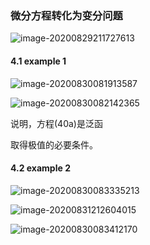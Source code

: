 ### 微分方程转化为变分问题

![image-20200829211727613](file://E:/Git/Blogs/imags/image-20200829211727613.png?lastModify=1606532833)



#### 4.1 example 1

![image-20200830081913587](file://E:/Git/Blogs/imags/image-20200830081913587.png?lastModify=1606532833)



![image-20200830082142365](file://E:/Git/Blogs/imags/image-20200830082142365.png?lastModify=1606532833)



说明，方程(40a)是泛函



取得极值的必要条件。



#### 4.2 example 2

![image-20200830083335213](file://E:/Git/Blogs/imags/image-20200830083335213.png?lastModify=1606532833)

![image-20200831212604015](file://E:/Git/Blogs/imags/image-20200831212604015.png?lastModify=1606532833)

![image-20200830083412170](file://E:/Git/Blogs/imags/image-20200830083412170.png?lastModify=1606532833)